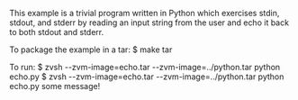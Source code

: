 This example is a trivial program written in Python which exercises stdin,
stdout, and stderr by reading an input string from the user and echo it back to
both stdout and stderr.

To package the example in a tar:
    $ make tar

To run:
    $ zvsh --zvm-image=echo.tar --zvm-image=../python.tar python echo.py
    $ zvsh --zvm-image=echo.tar --zvm-image=../python.tar python echo.py some message!
